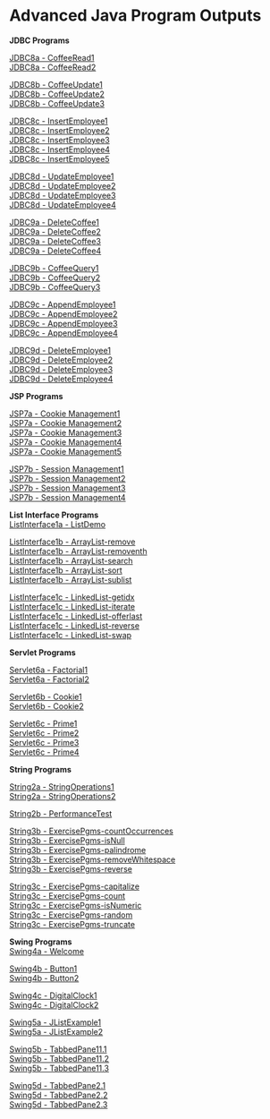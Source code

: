 # Advanced Java Program Outputs

**JDBC Programs**  

[JDBC8a - CoffeeRead1](https://github.com/akhifasheik/AdvancedJava/blob/main/JDBC8a-CoffeeRead/coffee8a1.png)<br>
[JDBC8a - CoffeeRead2](https://github.com/akhifasheik/AdvancedJava/blob/main/JDBC8a-CoffeeRead/coffee8a2.png)<br>

[JDBC8b - CoffeeUpdate1](https://github.com/akhifasheik/AdvancedJava/blob/main/JDBC8b-CoffeeUpdate/coffee8b1.png)<br> 
[JDBC8b - CoffeeUpdate2](https://github.com/akhifasheik/AdvancedJava/blob/main/JDBC8b-CoffeeUpdate/coffee8b2.png)<br>
[JDBC8b - CoffeeUpdate3](https://github.com/akhifasheik/AdvancedJava/blob/main/JDBC8b-CoffeeUpdate/coffee8b3.png)<br>

[JDBC8c - InsertEmployee1](https://github.com/akhifasheik/AdvancedJava/blob/main/JDBC8c-InsertEmployee/Emp8c1.png)<br>
[JDBC8c - InsertEmployee2](https://github.com/akhifasheik/AdvancedJava/blob/main/JDBC8c-InsertEmployee/Emp8c2.png)<br>
[JDBC8c - InsertEmployee3](https://github.com/akhifasheik/AdvancedJava/blob/main/JDBC8c-InsertEmployee/Emp8c3.png)<br>
[JDBC8c - InsertEmployee4](https://github.com/akhifasheik/AdvancedJava/blob/main/JDBC8c-InsertEmployee/Emp8c4.png)<br>
[JDBC8c - InsertEmployee5](https://github.com/akhifasheik/AdvancedJava/blob/main/JDBC8c-InsertEmployee/Emp8c5.png)<br>

[JDBC8d - UpdateEmployee1](https://github.com/akhifasheik/AdvancedJava/blob/main/JDBC8d-UpdateEmployee/Emp8d1.png)<br>
[JDBC8d - UpdateEmployee2](https://github.com/akhifasheik/AdvancedJava/blob/main/JDBC8d-UpdateEmployee/Emp8d2.png)<br>
[JDBC8d - UpdateEmployee3](https://github.com/akhifasheik/AdvancedJava/blob/main/JDBC8d-UpdateEmployee/Emp8d3.png)<br>
[JDBC8d - UpdateEmployee4](https://github.com/akhifasheik/AdvancedJava/blob/main/JDBC8d-UpdateEmployee/Emp8d4.png)<br>

[JDBC9a - DeleteCoffee1](https://github.com/akhifasheik/AdvancedJava/blob/main/JDBC9a-DeleteCoffee/coffee9a1.png)<br>
[JDBC9a - DeleteCoffee2](https://github.com/akhifasheik/AdvancedJava/blob/main/JDBC9a-DeleteCoffee/coffee9a2.png)<br>
[JDBC9a - DeleteCoffee3](https://github.com/akhifasheik/AdvancedJava/blob/main/JDBC9a-DeleteCoffee/coffee9a3.png)<br>
[JDBC9a - DeleteCoffee4](https://github.com/akhifasheik/AdvancedJava/blob/main/JDBC9a-DeleteCoffee/coffee9a4.png)<br>

[JDBC9b - CoffeeQuery1](https://github.com/akhifasheik/AdvancedJava/blob/main/JDBC9b-CoffeeQuery/coffee9b1.png)<br> 
[JDBC9b - CoffeeQuery2](https://github.com/akhifasheik/AdvancedJava/blob/main/JDBC9b-CoffeeQuery/coffee9b2.png)<br> 
[JDBC9b - CoffeeQuery3](https://github.com/akhifasheik/AdvancedJava/blob/main/JDBC9b-CoffeeQuery/coffee9b3.png)<br> 

[JDBC9c - AppendEmployee1](https://github.com/akhifasheik/AdvancedJava/blob/main/JDBC9c-AppendEmployee/emp9c1.png)<br>
[JDBC9c - AppendEmployee2](https://github.com/akhifasheik/AdvancedJava/blob/main/JDBC9c-AppendEmployee/emp9c2.png)<br>
[JDBC9c - AppendEmployee3](https://github.com/akhifasheik/AdvancedJava/blob/main/JDBC9c-AppendEmployee/emp9c3.png)<br>
[JDBC9c - AppendEmployee4](https://github.com/akhifasheik/AdvancedJava/blob/main/JDBC9c-AppendEmployee/emp9c4.png)<br>

[JDBC9d - DeleteEmployee1](https://github.com/akhifasheik/AdvancedJava/blob/main/JDBC9d-DeleteEmployee/emp9d1.png)<br>
[JDBC9d - DeleteEmployee2](https://github.com/akhifasheik/AdvancedJava/blob/main/JDBC9d-DeleteEmployee/emp9d2.png)<br>
[JDBC9d - DeleteEmployee3](https://github.com/akhifasheik/AdvancedJava/blob/main/JDBC9d-DeleteEmployee/emp9d3.png)<br>
[JDBC9d - DeleteEmployee4](https://github.com/akhifasheik/AdvancedJava/blob/main/JDBC9d-DeleteEmployee/emp9d4.png)<br>

**JSP Programs** 

[JSP7a - Cookie Management1](https://github.com/akhifasheik/AdvancedJava/blob/main/JSP7a-cookiemanagement/cookiemngt1.png)<br>
[JSP7a - Cookie Management2](https://github.com/akhifasheik/AdvancedJava/blob/main/JSP7a-cookiemanagement/cookiemngt2.png)<br>
[JSP7a - Cookie Management3](https://github.com/akhifasheik/AdvancedJava/blob/main/JSP7a-cookiemanagement/cookiemngt3.png)<br>
[JSP7a - Cookie Management4](https://github.com/akhifasheik/AdvancedJava/blob/main/JSP7a-cookiemanagement/cookiemngt4.png)<br>
[JSP7a - Cookie Management5](https://github.com/akhifasheik/AdvancedJava/blob/main/JSP7a-cookiemanagement/cookiemngt5.png)<br>

[JSP7b - Session Management1](https://github.com/akhifasheik/AdvancedJava/blob/main/JSP7b-sessionmanagement/sessionmngt1.png)<br>
[JSP7b - Session Management2](https://github.com/akhifasheik/AdvancedJava/blob/main/JSP7b-sessionmanagement/sessionmngt2.png)<br>
[JSP7b - Session Management3](https://github.com/akhifasheik/AdvancedJava/blob/main/JSP7b-sessionmanagement/sessionmngt3.png)<br>
[JSP7b - Session Management4](https://github.com/akhifasheik/AdvancedJava/blob/main/JSP7b-sessionmanagement/sessionmngt4.png)<br>

**List Interface Programs**  
[ListInterface1a - ListDemo](https://github.com/akhifasheik/AdvancedJava/blob/main/ListInterface1a-ListDemo/listinterface.png)<br>

[ListInterface1b - ArrayList-remove](https://github.com/akhifasheik/AdvancedJava/blob/main/ListInterface1b-ArrayList/remove.png)<br>
[ListInterface1b - ArrayList-removenth](https://github.com/akhifasheik/AdvancedJava/blob/main/ListInterface1b-ArrayList/removenth.png)<br>
[ListInterface1b - ArrayList-search](https://github.com/akhifasheik/AdvancedJava/blob/main/ListInterface1b-ArrayList/search.png)<br>
[ListInterface1b - ArrayList-sort](https://github.com/akhifasheik/AdvancedJava/blob/main/ListInterface1b-ArrayList/sort.png)<br>
[ListInterface1b - ArrayList-sublist](https://github.com/akhifasheik/AdvancedJava/blob/main/ListInterface1b-ArrayList/sublist.png)<br>

[ListInterface1c - LinkedList-getidx](https://github.com/akhifasheik/AdvancedJava/blob/main/ListInterface1c-LinkedList/getidx.png)<br>
[ListInterface1c - LinkedList-iterate](https://github.com/akhifasheik/AdvancedJava/blob/main/ListInterface1c-LinkedList/iterate.png)<br>
[ListInterface1c - LinkedList-offerlast](https://github.com/akhifasheik/AdvancedJava/blob/main/ListInterface1c-LinkedList/offerlast.png)<br>
[ListInterface1c - LinkedList-reverse](https://github.com/akhifasheik/AdvancedJava/blob/main/ListInterface1c-LinkedList/reverse.png)<br>
[ListInterface1c - LinkedList-swap](https://github.com/akhifasheik/AdvancedJava/blob/main/ListInterface1c-LinkedList/swap.png)<br>

**Servlet Programs**  
 
[Servlet6a - Factorial1](https://github.com/akhifasheik/AdvancedJava/blob/main/Servlet6a-factorial/factorial1.png)<br>
[Servlet6a - Factorial2](https://github.com/akhifasheik/AdvancedJava/blob/main/Servlet6a-factorial/factorial2.png)<br>

[Servlet6b - Cookie1](https://github.com/akhifasheik/AdvancedJava/blob/main/Servlet6b-cookie/cookieservlet1.png)<br>
[Servlet6b - Cookie2](https://github.com/akhifasheik/AdvancedJava/blob/main/Servlet6b-cookie/cookieservlet2.png)<br>

[Servlet6c - Prime1](https://github.com/akhifasheik/AdvancedJava/blob/main/Servlet6c-prime/prime1.png)<br>
[Servlet6c - Prime2](https://github.com/akhifasheik/AdvancedJava/blob/main/Servlet6c-prime/prime2.png)<br>
[Servlet6c - Prime3](https://github.com/akhifasheik/AdvancedJava/blob/main/Servlet6c-prime/prime3.png)<br>
[Servlet6c - Prime4](https://github.com/akhifasheik/AdvancedJava/blob/main/Servlet6c-prime/prime4.png)<br>

**String Programs**  

[String2a - StringOperations1](https://github.com/akhifasheik/AdvancedJava/blob/main/String2a-StringOperations/stringdemo1.png)<br>
[String2a - StringOperations2](https://github.com/akhifasheik/AdvancedJava/blob/main/String2a-StringOperations/stringdemo2.png)<br>

[String2b - PerformanceTest](https://github.com/akhifasheik/AdvancedJava/blob/main/String2b-PerformanceTest/performanceTest.png)<br>

[String3b - ExercisePgms-countOccurrences](https://github.com/akhifasheik/AdvancedJava/blob/main/String3b-ExercisePgms/countOccurrences.png)<br>
[String3b - ExercisePgms-isNull](https://github.com/akhifasheik/AdvancedJava/blob/main/String3b-ExercisePgms/isNull.png)<br>
[String3b - ExercisePgms-palindrome](https://github.com/akhifasheik/AdvancedJava/blob/main/String3b-ExercisePgms/palindrome.png)<br>
[String3b - ExercisePgms-removeWhitespace](https://github.com/akhifasheik/AdvancedJava/blob/main/String3b-ExercisePgms/removeWhitespace.png)<br>
[String3b - ExercisePgms-reverse](https://github.com/akhifasheik/AdvancedJava/blob/main/String3b-ExercisePgms/reverse.png)<br>

[String3c - ExercisePgms-capitalize](https://github.com/akhifasheik/AdvancedJava/blob/main/String3c-Exercisepgms/capitalize.png)<br>
[String3c - ExercisePgms-count](https://github.com/akhifasheik/AdvancedJava/blob/main/String3c-Exercisepgms/count.png)<br>
[String3c - ExercisePgms-isNumeric](https://github.com/akhifasheik/AdvancedJava/blob/main/String3c-Exercisepgms/isNumeric.png)<br>
[String3c - ExercisePgms-random](https://github.com/akhifasheik/AdvancedJava/blob/main/String3c-Exercisepgms/random.png)<br>
[String3c - ExercisePgms-truncate](https://github.com/akhifasheik/AdvancedJava/blob/main/String3c-Exercisepgms/truncate.png)<br>

**Swing Programs**  
[Swing4a - Welcome](https://github.com/akhifasheik/AdvancedJava/blob/main/Swing4a-Welcome/welcome.png)<br>
   
[Swing4b - Button1]( https://github.com/akhifasheik/AdvancedJava/blob/main/Swing4b-Button/button1.png)<br>
[Swing4b - Button2]( https://github.com/akhifasheik/AdvancedJava/blob/main/Swing4b-Button/button2.png)<br>
 
[Swing4c - DigitalClock1]( https://github.com/akhifasheik/AdvancedJava/blob/main/Swing4c-DigitalClock/digitalclock1.png)<br>
[Swing4c - DigitalClock2]( https://github.com/akhifasheik/AdvancedJava/blob/main/Swing4c-DigitalClock/digitalclock2.png)<br>

[Swing5a - JListExample1]( https://github.com/akhifasheik/AdvancedJava/blob/main/Swing5a-JListExample/jlist1.png)<br>
[Swing5a - JListExample2]( https://github.com/akhifasheik/AdvancedJava/blob/main/Swing5a-JListExample/jlist2.png)<br>
 
[Swing5b - TabbedPane11.1]( https://github.com/akhifasheik/AdvancedJava/blob/main/Swing5b-Tabbedpane1/tabbedpane1.1.png)<br>
[Swing5b - TabbedPane11.2]( https://github.com/akhifasheik/AdvancedJava/blob/main/Swing5b-Tabbedpane1/tabbedpane1.2.png)<br>
[Swing5b - TabbedPane11.3]( https://github.com/akhifasheik/AdvancedJava/blob/main/Swing5b-Tabbedpane1/tabbedpane1.3.png)<br>

[Swing5d - TabbedPane2.1]( https://github.com/akhifasheik/AdvancedJava/blob/main/Swing5d-Tabbedpane2/tabbedpane2.1.png)<br>
[Swing5d - TabbedPane2.2]( https://github.com/akhifasheik/AdvancedJava/blob/main/Swing5d-Tabbedpane2/tabbedpane2.2.png)<br>
[Swing5d - TabbedPane2.3]( https://github.com/akhifasheik/AdvancedJava/blob/main/Swing5d-Tabbedpane2/tabbedpane2.3.png)<br>

